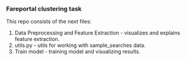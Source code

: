 ### Fareportal clustering task

This repo consists of the next files:
1. Data Preprocessing and Feature Extraction - visualizes and explains feature extraction.
2. utils.py - utils for working with sample_searches data.
3. Train model - training model and visualizing results.
